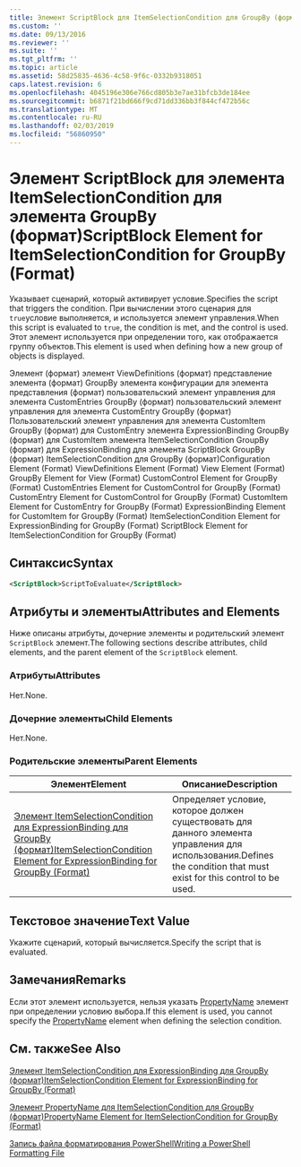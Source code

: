 ```yaml
---
title: Элемент ScriptBlock для ItemSelectionCondition для GroupBy (формат) | Документация Майкрософт
ms.custom: ''
ms.date: 09/13/2016
ms.reviewer: ''
ms.suite: ''
ms.tgt_pltfrm: ''
ms.topic: article
ms.assetid: 58d25835-4636-4c58-9f6c-0332b9318051
caps.latest.revision: 6
ms.openlocfilehash: 4045196e306e766cd805b3e7ae31bfcb3de184ee
ms.sourcegitcommit: b6871f21bd666f9cd71dd336bb3f844cf472b56c
ms.translationtype: MT
ms.contentlocale: ru-RU
ms.lasthandoff: 02/03/2019
ms.locfileid: "56860950"
---
```

# <a name="scriptblock-element-for-itemselectioncondition-for-groupby-format"></a><span data-ttu-id="93a8d-102">Элемент ScriptBlock для элемента ItemSelectionCondition для элемента GroupBy (формат)</span><span class="sxs-lookup"><span data-stu-id="93a8d-102">ScriptBlock Element for ItemSelectionCondition for GroupBy (Format)</span></span>

<span data-ttu-id="93a8d-103">Указывает сценарий, который активирует условие.</span><span class="sxs-lookup"><span data-stu-id="93a8d-103">Specifies the script that triggers the condition.</span></span> <span data-ttu-id="93a8d-104">При вычислении этого сценария для `true`условие выполняется, и используется элемент управления.</span><span class="sxs-lookup"><span data-stu-id="93a8d-104">When this script is evaluated to `true`, the condition is met, and the control is used.</span></span> <span data-ttu-id="93a8d-105">Этот элемент используется при определении того, как отображается группу объектов.</span><span class="sxs-lookup"><span data-stu-id="93a8d-105">This element is used when defining how a new group of objects is displayed.</span></span>

<span data-ttu-id="93a8d-106">Элемент (формат) элемент ViewDefinitions (формат) представление элемента (формат) GroupBy элемента конфигурации для элемента представления (формат) пользовательский элемент управления для элемента CustomEntries GroupBy (формат) пользовательский элемент управления для элемента CustomEntry GroupBy (формат) Пользовательский элемент управления для элемента CustomItem GroupBy (формат) для CustomEntry элемента ExpressionBinding GroupBy (формат) для CustomItem элемента ItemSelectionCondition GroupBy (формат) для ExpressionBinding для элемента ScriptBlock GroupBy (формат) ItemSelectionCondition для GroupBy (формат)</span><span class="sxs-lookup"><span data-stu-id="93a8d-106">Configuration Element (Format) ViewDefinitions Element (Format) View Element (Format) GroupBy Element for View (Format) CustomControl Element for GroupBy (Format) CustomEntries Element for CustomControl for GroupBy (Format) CustomEntry Element for CustomControl for GroupBy (Format) CustomItem Element for CustomEntry for GroupBy (Format) ExpressionBinding Element for CustomItem for GroupBy (Format) ItemSelectionCondition Element for ExpressionBinding for GroupBy (Format) ScriptBlock Element for ItemSelectionCondition for GroupBy (Format)</span></span>

## <a name="syntax"></a><span data-ttu-id="93a8d-107">Синтаксис</span><span class="sxs-lookup"><span data-stu-id="93a8d-107">Syntax</span></span>

```xml
<ScriptBlock>ScriptToEvaluate</ScriptBlock>
```

## <a name="attributes-and-elements"></a><span data-ttu-id="93a8d-108">Атрибуты и элементы</span><span class="sxs-lookup"><span data-stu-id="93a8d-108">Attributes and Elements</span></span>

<span data-ttu-id="93a8d-109">Ниже описаны атрибуты, дочерние элементы и родительский элемент `ScriptBlock` элемент.</span><span class="sxs-lookup"><span data-stu-id="93a8d-109">The following sections describe attributes, child elements, and the parent element of the `ScriptBlock` element.</span></span>

### <a name="attributes"></a><span data-ttu-id="93a8d-110">Атрибуты</span><span class="sxs-lookup"><span data-stu-id="93a8d-110">Attributes</span></span>

<span data-ttu-id="93a8d-111">Нет.</span><span class="sxs-lookup"><span data-stu-id="93a8d-111">None.</span></span>

### <a name="child-elements"></a><span data-ttu-id="93a8d-112">Дочерние элементы</span><span class="sxs-lookup"><span data-stu-id="93a8d-112">Child Elements</span></span>

<span data-ttu-id="93a8d-113">Нет.</span><span class="sxs-lookup"><span data-stu-id="93a8d-113">None.</span></span>

### <a name="parent-elements"></a><span data-ttu-id="93a8d-114">Родительские элементы</span><span class="sxs-lookup"><span data-stu-id="93a8d-114">Parent Elements</span></span>

|<span data-ttu-id="93a8d-115">Элемент</span><span class="sxs-lookup"><span data-stu-id="93a8d-115">Element</span></span>|<span data-ttu-id="93a8d-116">Описание</span><span class="sxs-lookup"><span data-stu-id="93a8d-116">Description</span></span>|
|-------------|-----------------|
|[<span data-ttu-id="93a8d-117">Элемент ItemSelectionCondition для ExpressionBinding для GroupBy (формат)</span><span class="sxs-lookup"><span data-stu-id="93a8d-117">ItemSelectionCondition Element for ExpressionBinding for GroupBy (Format)</span></span>](./itemselectioncondition-element-for-expressionbinding-for-groupby-format.md)|<span data-ttu-id="93a8d-118">Определяет условие, которое должен существовать для данного элемента управления для использования.</span><span class="sxs-lookup"><span data-stu-id="93a8d-118">Defines the condition that must exist for this control to be used.</span></span>|

## <a name="text-value"></a><span data-ttu-id="93a8d-119">Текстовое значение</span><span class="sxs-lookup"><span data-stu-id="93a8d-119">Text Value</span></span>

<span data-ttu-id="93a8d-120">Укажите сценарий, который вычисляется.</span><span class="sxs-lookup"><span data-stu-id="93a8d-120">Specify the script that is evaluated.</span></span>

## <a name="remarks"></a><span data-ttu-id="93a8d-121">Замечания</span><span class="sxs-lookup"><span data-stu-id="93a8d-121">Remarks</span></span>

<span data-ttu-id="93a8d-122">Если этот элемент используется, нельзя указать [PropertyName](./propertyname-element-for-itemselectioncondition-for-groupby-format.md) элемент при определении условию выбора.</span><span class="sxs-lookup"><span data-stu-id="93a8d-122">If this element is used, you cannot specify the [PropertyName](./propertyname-element-for-itemselectioncondition-for-groupby-format.md) element when defining the selection condition.</span></span>

## <a name="see-also"></a><span data-ttu-id="93a8d-123">См. также</span><span class="sxs-lookup"><span data-stu-id="93a8d-123">See Also</span></span>

[<span data-ttu-id="93a8d-124">Элемент ItemSelectionCondition для ExpressionBinding для GroupBy (формат)</span><span class="sxs-lookup"><span data-stu-id="93a8d-124">ItemSelectionCondition Element for ExpressionBinding for GroupBy (Format)</span></span>](./itemselectioncondition-element-for-expressionbinding-for-groupby-format.md)

[<span data-ttu-id="93a8d-125">Элемент PropertyName для ItemSelectionCondition для GroupBy (формат)</span><span class="sxs-lookup"><span data-stu-id="93a8d-125">PropertyName Element for ItemSelectionCondition for GroupBy (Format)</span></span>](./propertyname-element-for-itemselectioncondition-for-groupby-format.md)

[<span data-ttu-id="93a8d-126">Запись файла форматирования PowerShell</span><span class="sxs-lookup"><span data-stu-id="93a8d-126">Writing a PowerShell Formatting File</span></span>](./writing-a-powershell-formatting-file.md)
